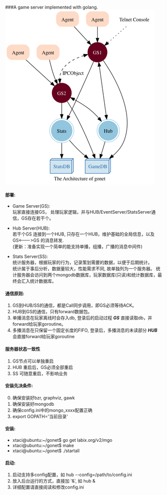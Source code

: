 ###A game server implemented with golang.
![Architecture](doc/arch.png)

#### 部署:     
* Game Server(GS):  
玩家直接连接GS， 处理玩家逻辑，并与HUB/EventServer/StatsServer通信，GS存在若干个。     
  
* Hub Server(HUB):  
若干个GS 连接到一个HUB, 只存在一个HUB，维护基础的全局信息，以及 GS<--->GS 的消息转发.  
(更新：准备实现一个简单的能支持单播，组播，广播的消息中间件)
    
* Stats Server(SS):     
统计服务器，根据玩家的行为，记录策划需要的数据，以便于后期统计。     
统计属于事后分析，数据量较大，性能需求不同, 故单独列为一个服务器。
统计服务器会访问到两个mongodb数据库，玩家数据库(只读)和统计数据库，最终会汇入统计数据库。

#### 通信原则:     
1.  GS到HUB/SS的通信，都是Call同步调用，即GS必须等待ACK。         
2.  HUB到GS的通信，只有forward数据包。       
3.  单播消息在玩家离线时会存入db, 登录后的启动过程 ___GS___ 直接读取db，并forward给玩家goroutine。
4.  多播消息在只保留一个固定长度的FIFO, 登录后，多播消息的未读部分 ___HUB___ 会直接forward给玩家goroutine

#### 服务器状态一致性
1.  GS节点可以单独重启    
2.  HUB 重启后，GS必须全部重启    
3.  SS 可随意重启，不影响业务         

#### 安装先决条件:
0. 确保安装好bzr, graphviz, gawk
1. 确保安装好mongodb
2. 确保config.ini中的mongo_xxxx配置正确
3. export GOPATH='当前目录'

#### 安装:
* xtaci@ubuntu:~/gonet$ go get labix.org/v2/mgo      
* xtaci@ubuntu:~/gonet$ make    
* xtaci@ubuntu:~/gonet$ ./startall  

#### 启动:
1. 启动支持多config配置，如 hub --config=/path/to/config.ini
2. 放入后台运行的方式，直接加 '&', 如  hub &
3. 详细配置请直接阅读和修改config.ini

